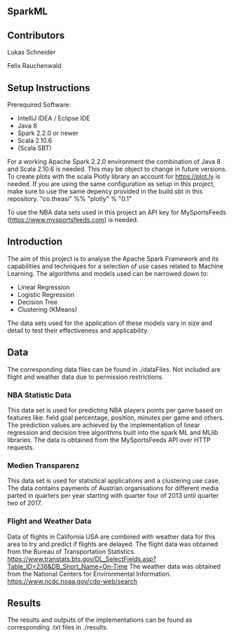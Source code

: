 ## SparkML

## Contributors
Lukas Schneider

Felix Rauchenwald

## Setup Instructions
Prerequired Software:
* IntelliJ IDEA / Eclipse IDE
* Java 8
* Spark 2.2.0 or newer
* Scala 2.10.6
* (Scala SBT)

For a working Apache Spark 2.2.0 environment the combination of Java 8 and Scala 2.10.6 is needed. This may be object to change in future versions.
To create plots with the scala Plotly library an account for https://plot.ly is needed. If you are using the same configuration as setup in this project, make sure to use the same depency provided in the build.sbt in this repository. 
"co.theasi" %% "plotly" % "0.1"

To use the NBA data sets used in this project an API key for MySportsFeeds (https://www.mysportsfeeds.com) is needed. 

## Introduction
The aim of this project is to analyse the Apache Spark Framework and its capabilities and techniques for a selection of use cases related to Machine Learning. The algorithms and models used can be narrowed down to:
* Linear Regression
*	Logistic Regression
*	Decision Tree
*	Clustering (KMeans)

The data sets used for the application of these models vary in size and detail to test their effectiveness and applicability.  

## Data
The corresponding data files can be found in ./dataFiles. Not included are flight and weather data due to permission restrictions. 

### NBA Statistic Data
This data set is used for predicting NBA players points per game based on features like: field goal percentage, position, minutes per game and others. The prediction values are achieved by the implementation of linear regression and decision tree algorithms built into the spark ML and MLlib libraries. The data is obtained from the MySportsFeeds API over HTTP requests. 

### Medien Transparenz
This data set is used for statistical applications and a clustering use case. The data contains payments of Austrian organisations for different media parted in quarters per year starting with quarter four of 2013 until quarter two of 2017. 

### Flight and Weather Data
Data of flights in California USA are combined with weather data for this area to try and predict if flights are delayed. The flight data was obtained from the Bureau of Transportation Statistics.
https://www.transtats.bts.gov/DL_SelectFields.asp?Table_ID=236&DB_Short_Name=On-Time
The weather data was obtained from the National Centers for Environmental Information.
https://www.ncdc.noaa.gov/cdo-web/search

## Results
The results and outputs of the implementations can be found as corresponding .txt files in ./results.
